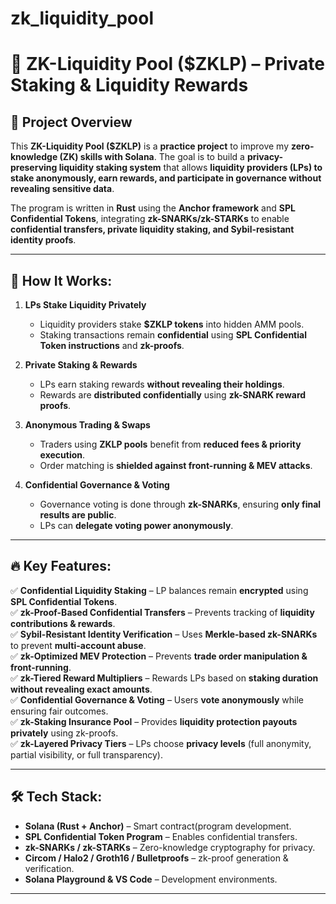 # zk_liquidity_pool

# 🚀 ZK-Liquidity Pool ($ZKLP) – Private Staking & Liquidity Rewards

## 📌 Project Overview
This **ZK-Liquidity Pool ($ZKLP)** is a **practice project** to improve my **zero-knowledge (ZK) skills with Solana**. The goal is to build a **privacy-preserving liquidity staking system** that allows **liquidity providers (LPs) to stake anonymously, earn rewards, and participate in governance without revealing sensitive data**.

The program is written in **Rust** using the **Anchor framework** and **SPL Confidential Tokens**, integrating **zk-SNARKs/zk-STARKs** to enable **confidential transfers, private liquidity staking, and Sybil-resistant identity proofs**.

---

## 🔹 How It Works:
1. **LPs Stake Liquidity Privately**  
   - Liquidity providers stake **$ZKLP tokens** into hidden AMM pools.
   - Staking transactions remain **confidential** using **SPL Confidential Token instructions** and **zk-proofs**.

2. **Private Staking & Rewards**  
   - LPs earn staking rewards **without revealing their holdings**.
   - Rewards are **distributed confidentially** using **zk-SNARK reward proofs**.

3. **Anonymous Trading & Swaps**  
   - Traders using **ZKLP pools** benefit from **reduced fees & priority execution**.
   - Order matching is **shielded against front-running & MEV attacks**.

4. **Confidential Governance & Voting**  
   - Governance voting is done through **zk-SNARKs**, ensuring **only final results are public**.
   - LPs can **delegate voting power anonymously**.

---

## 🔥 Key Features:
✅ **Confidential Liquidity Staking** – LP balances remain **encrypted** using **SPL Confidential Tokens**.  
✅ **zk-Proof-Based Confidential Transfers** – Prevents tracking of **liquidity contributions & rewards**.  
✅ **Sybil-Resistant Identity Verification** – Uses **Merkle-based zk-SNARKs** to prevent **multi-account abuse**.  
✅ **zk-Optimized MEV Protection** – Prevents **trade order manipulation & front-running**.  
✅ **zk-Tiered Reward Multipliers** – Rewards LPs based on **staking duration** **without revealing exact amounts**.  
✅ **Confidential Governance & Voting** – Users **vote anonymously** while ensuring fair outcomes.  
✅ **zk-Staking Insurance Pool** – Provides **liquidity protection payouts privately** using zk-proofs.  
✅ **zk-Layered Privacy Tiers** – LPs choose **privacy levels** (full anonymity, partial visibility, or full transparency).  

---

## 🛠️ Tech Stack:
- **Solana (Rust + Anchor)** – Smart contract(program development.  
- **SPL Confidential Token Program** – Enables confidential transfers.  
- **zk-SNARKs / zk-STARKs** – Zero-knowledge cryptography for privacy.  
- **Circom / Halo2 / Groth16 / Bulletproofs** – zk-proof generation & verification.  
- **Solana Playground & VS Code** – Development environments.  

---
